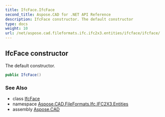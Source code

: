 ```yaml
---
title: IfcFace.IfcFace
second_title: Aspose.CAD for .NET API Reference
description: IfcFace constructor. The default constructor
type: docs
weight: 10
url: /net/aspose.cad.fileformats.ifc.ifc2x3.entities/ifcface/ifcface/
---
```

## IfcFace constructor

The default constructor.

```csharp
public IfcFace()
```

### See Also

* class [IfcFace](../)
* namespace [Aspose.CAD.FileFormats.Ifc.IFC2X3.Entities](../../ifcface/)
* assembly [Aspose.CAD](../../../)


